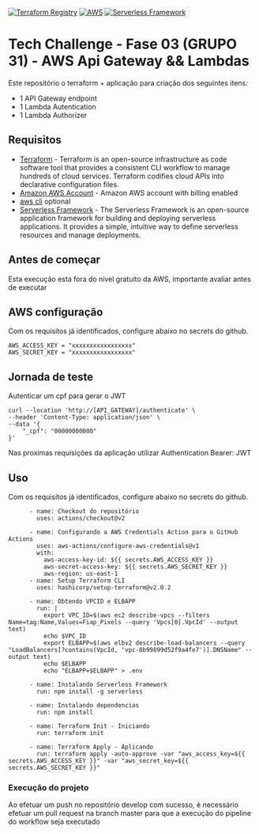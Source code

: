 [![Terraform Registry](https://img.shields.io/badge/Terraform%20Registry-available-blue.svg)](https://registry.terraform.io/modules/seu-nome-de-usuario/seu-modulo)
[![AWS](https://img.shields.io/badge/AWS-supported-orange.svg)](https://aws.amazon.com/)
[![Serverless Framework](https://img.shields.io/badge/Serverless-Framework-orange.svg)](https://www.serverless.com/)



# Tech Challenge - Fase 03 (GRUPO 31) - AWS Api Gateway && Lambdas

Este repositório o terraform + aplicação para criação dos seguintes itens:

* 1 API Gateway endpoint
* 1 Lambda Autentication
* 1 Lambda Authorizer

## Requisitos

* [Terraform](https://www.terraform.io/) - Terraform is an open-source infrastructure as code software tool that provides a consistent CLI workflow to manage hundreds of cloud services. Terraform codifies cloud APIs into declarative configuration files.
* [Amazon AWS Account](https://aws.amazon.com/it/console/) - Amazon AWS account with billing enabled
* [aws cli](https://aws.amazon.com/cli/) optional
* [Serverless Framework](https://www.serverless.com/) - The Serverless Framework is an open-source application framework for building and deploying serverless applications. It provides a simple, intuitive way to define serverless resources and manage deployments.


## Antes de começar

Esta execução esta fora do nível gratuito da AWS, importante avaliar antes de executar

## AWS configuração

Com os requisitos já identificados, configure abaixo no secrets do github.

```
AWS_ACCESS_KEY = "xxxxxxxxxxxxxxxxx"
AWS_SECRET_KEY = "xxxxxxxxxxxxxxxxx"
```


## Jornada de teste

Autenticar um cpf para gerar o JWT
```
curl --location 'http://[API_GATEWAY]/authenticate' \
--header 'Content-Type: application/json' \
--data '{
    "_cpf": "00000000000"
}'

```

Nas proximas requisições da aplicação utilizar Authentication Bearer: JWT

## Uso

Com os requisitos já identificados, configure abaixo no secrets do github.

```
      - name: Checkout do repositório
        uses: actions/checkout@v2
    
      - name: Configurando a AWS Credentials Action para o GitHub Actions
        uses: aws-actions/configure-aws-credentials@v1
        with:
          aws-access-key-id: ${{ secrets.AWS_ACCESS_KEY }}
          aws-secret-access-key: ${{ secrets.AWS_SECRET_KEY }}
          aws-region: us-east-1
      - name: Setup Terraform CLI
        uses: hashicorp/setup-terraform@v2.0.2

      - name: Obtendo VPCID e ELBAPP
        run: |
          export VPC_ID=$(aws ec2 describe-vpcs --filters Name=tag:Name,Values=Fiap_Pixels --query 'Vpcs[0].VpcId' --output text)
          echo $VPC_ID
          export ELBAPP=$(aws elbv2 describe-load-balancers --query "LoadBalancers[?contains(VpcId, 'vpc-0b99899d52f9a4fe7')].DNSName" --output text)
          echo $ELBAPP
          echo "ELBAPP=$ELBAPP" > .env

      - name: Instalando Serverless Framework
        run: npm install -g serverless

      - name: Instalando dependencias
        run: npm install

      - name: Terraform Init - Iniciando
        run: terraform init

      - name: Terraform Apply - Aplicando
        run: terraform apply -auto-approve -var "aws_access_key=${{ secrets.AWS_ACCESS_KEY }}" -var "aws_secret_key=${{ secrets.AWS_SECRET_KEY }}"
```

### Execução do projeto

Ao efetuar um push no repositório develop com sucesso, é necessário efetuar um pull request na branch master para que a execução do pipeline do workflow seja executado
